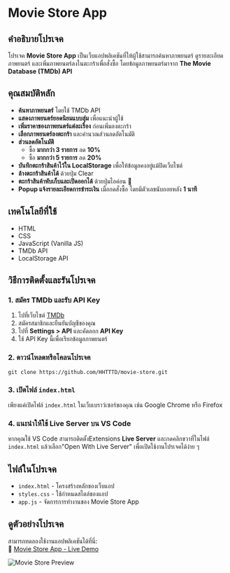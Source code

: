 # Movie Store App

## คำอธิบายโปรเจค
โปรเจค **Movie Store App** เป็นเว็บแอปพลิเคชันที่ให้ผู้ใช้สามารถค้นหาภาพยนตร์ ดูรายละเอียดภาพยนตร์ และเพิ่มภาพยนตร์ลงในตะกร้าเพื่อสั่งซื้อ โดยข้อมูลภาพยนตร์มาจาก **The Movie Database (TMDb) API**

## คุณสมบัติหลัก
- **ค้นหาภาพยนตร์** โดยใช้ TMDb API
- **แสดงภาพยนตร์ยอดนิยมแบบสุ่ม** เพื่อแนะนำผู้ใช้
- **เพิ่มราคาของภาพยนตร์แต่ละเรื่อง** ก่อนเพิ่มลงตะกร้า
- **เลือกภาพยนตร์ลงตะกร้า** และคำนวณส่วนลดอัตโนมัติ
- **ส่วนลดอัตโนมัติ**
  - ซื้อ **มากกว่า 3 รายการ** ลด **10%**
  - ซื้อ **มากกว่า 5 รายการ** ลด **20%**
- **บันทึกตะกร้าสินค้าไว้ใน LocalStorage** เพื่อให้ข้อมูลคงอยู่แม้ปิดเว็บไซต์
- **ล้างตะกร้าสินค้าได้** ด้วยปุ่ม Clear
- **ตะกร้าสินค้าพับเก็บและเปิดออกได้** ด้วยปุ่มไอค่อน 🛒
- **Popup แจ้งรายละเอียดการชำระเงิน** เมื่อกดสั่งซื้อ โดยมีตัวเลขนับถอยหลัง **1 นาที**

## เทคโนโลยีที่ใช้
- HTML
- CSS
- JavaScript (Vanilla JS)
- TMDb API
- LocalStorage API

## วิธีการติดตั้งและรันโปรเจค
### 1. สมัคร TMDb และรับ API Key
1. ไปที่เว็บไซต์ [TMDb](https://www.themoviedb.org/)
2. สมัครสมาชิกและยืนยันบัญชีของคุณ
3. ไปที่ **Settings > API** และคัดลอก **API Key**
4. ใช้ API Key นี้เพื่อเรียกข้อมูลภาพยนตร์

### 2. ดาวน์โหลดหรือโคลนโปรเจค
```
git clone https://github.com/HHTTTD/movie-store.git
```

### 3. เปิดไฟล์ `index.html`
เพียงแค่เปิดไฟล์ `index.html` ในเว็บเบราว์เซอร์ของคุณ เช่น Google Chrome หรือ Firefox

### 4. แนะนำให้ใช้ Live Server บน VS Code
หากคุณใช้ VS Code สามารถติดตั้งExtensions **Live Server** และกดคลิกขวาที่ในไฟล์ `index.html` แล้วเลือก"Open With Live Server" เพื่อเปิดใช้งานโปรเจคได้ง่าย ๆ

## ไฟล์ในโปรเจค
- `index.html` - โครงสร้างหลักของเว็บแอป
- `styles.css` - ใช้กำหนดสไตล์ของแอป
- `app.js` - จัดการการทำงานของ Movie Store App

## ดูตัวอย่างโปรเจค
สามารถทดลองใช้งานแอปพลิเคชันได้ที่นี่:  
🔗 [Movie Store App - Live Demo](https://movie-store-5rdl.onrender.com)

![Movie Store Preview](https://cdn.discordapp.com/attachments/1127802967274303498/1345297719903780927/MovieStoreApp.PNG?ex=67d878e2&is=67d72762&hm=b7e204102bbdf3836e75caa5f932c1ab1332d734501aa020f18f43b8d8202c92&)


